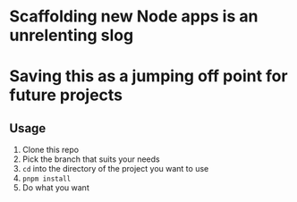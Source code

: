 # Scaffolding new Node apps is an unrelenting slog
# Saving this as a jumping off point for future projects

## Usage
1. Clone this repo
2. Pick the branch that suits your needs
3. `cd` into the directory of the project you want to use
4. `pnpm install`
5. Do what you want
